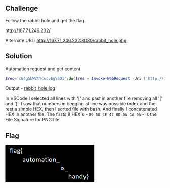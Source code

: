 ## Challenge
Follow the rabbit hole and get the flag.

http://167.71.246.232/

Alternate URL: http://167.71.246.232:8080/rabbit_hole.php
## Solution
Automation request and get content
```powershell
$req='cE4g5bWZtYCuovEgYSO1';do{$res = Invoke-WebRequest -Uri ('http://167.71.246.232:8080/rabbit_hole.php?page='+$req.Trim()); Write-Output $res.Content >> rabbit_hole.log;$req = $res.Content.Split(']')[1];}while($res.Content -ne 3);
```

Output - [rabbit_hole.log](./rabbit_hole.log)

In VSCode I selected all lines with '[' and past in another file removing all '[' and ']'.
I saw that numbers in begging at line was possible index and the rest a simple HEX, then I sorted file with bash. And finally I concatenated HEX in another file. The firsts 8 HEX's - `89 50 4E 47 0D 0A 1A 0A` - is the File Signature for PNG file.

## Flag

![flag](./image.png)